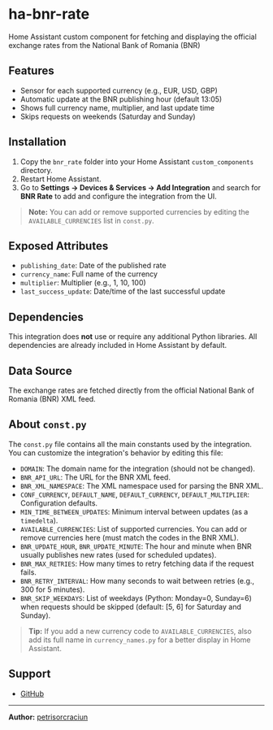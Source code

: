 # ha-bnr-rate
Home Assistant custom component for fetching and displaying the official exchange rates from the National Bank of Romania (BNR)

## Features
- Sensor for each supported currency (e.g., EUR, USD, GBP)
- Automatic update at the BNR publishing hour (default 13:05)
- Shows full currency name, multiplier, and last update time
- Skips requests on weekends (Saturday and Sunday)

## Installation
1. Copy the `bnr_rate` folder into your Home Assistant `custom_components` directory.
2. Restart Home Assistant.
3. Go to **Settings → Devices & Services → Add Integration** and search for **BNR Rate** to add and configure the integration from the UI.

> **Note:** You can add or remove supported currencies by editing the `AVAILABLE_CURRENCIES` list in `const.py`.

## Exposed Attributes
- `publishing_date`: Date of the published rate
- `currency_name`: Full name of the currency
- `multiplier`: Multiplier (e.g., 1, 10, 100)
- `last_success_update`: Date/time of the last successful update

## Dependencies

This integration does **not** use or require any additional Python libraries. All dependencies are already included in Home Assistant by default.

## Data Source

The exchange rates are fetched directly from the official National Bank of Romania (BNR) XML feed.

## About `const.py`

The `const.py` file contains all the main constants used by the integration. You can customize the integration's behavior by editing this file:

- `DOMAIN`: The domain name for the integration (should not be changed).
- `BNR_API_URL`: The URL for the BNR XML feed.
- `BNR_XML_NAMESPACE`: The XML namespace used for parsing the BNR XML.
- `CONF_CURRENCY`, `DEFAULT_NAME`, `DEFAULT_CURRENCY`, `DEFAULT_MULTIPLIER`: Configuration defaults.
- `MIN_TIME_BETWEEN_UPDATES`: Minimum interval between updates (as a `timedelta`).
- `AVAILABLE_CURRENCIES`: List of supported currencies. You can add or remove currencies here (must match the codes in the BNR XML).
- `BNR_UPDATE_HOUR`, `BNR_UPDATE_MINUTE`: The hour and minute when BNR usually publishes new rates (used for scheduled updates).
- `BNR_MAX_RETRIES`: How many times to retry fetching data if the request fails.
- `BNR_RETRY_INTERVAL`: How many seconds to wait between retries (e.g., 300 for 5 minutes).
- `BNR_SKIP_WEEKDAYS`: List of weekdays (Python: Monday=0, Sunday=6) when requests should be skipped (default: [5, 6] for Saturday and Sunday).

> **Tip:** If you add a new currency code to `AVAILABLE_CURRENCIES`, also add its full name in `currency_names.py` for a better display in Home Assistant.

## Support
- [GitHub](https://github.com/petrisorcraciun/ha-bnr-rate)

---
**Author:** [petrisorcraciun](https://github.com/petrisorcraciun)
